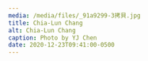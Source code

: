 ```yaml
---
media: /media/files/_91a9299-3拷貝.jpg
title: Chia-Lun Chang
alt: Chia-Lun Chang
caption: Photo by YJ Chen
date: 2020-12-23T09:41:00-0500
---
```

